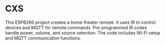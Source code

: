 # CXS
 This ESP8266 project creates a home theater remote. It uses IR to control devices and MQTT for remote commands. Pre-programmed IR codes handle power, volume, and source selection. The code includes Wi-Fi setup and MQTT communication functions.
